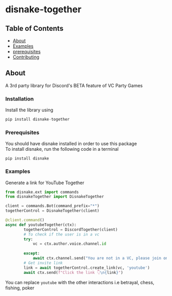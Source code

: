 # disnake-together

## Table of Contents

- [About](#about)
- [Examples](#examples)
- [prerequisites](#prerequisites)
- [Contributing](#contributing)

## About <a name = "about"></a>

A 3rd party library for Discord's BETA feature of VC Party Games
<br>


### Installation
Install the library using
```py
pip install disnake-together
```


### Prerequisites

You should have disnake installed in order to use this package
<br>
To install disnake, run the following code in a terminal
```
pip install disnake
```

### Examples <a name = "examples"></a>

Generate a link for YouTube Together

```py
from disnake.ext import commands
from disnakeTogether import DisnakeTogether

client = commands.Bot(command_prefix="*")
togetherControl = DisnakeTogether(client)

@client.command()
async def youtubeTogether(ctx):
        togetherControl = DiscordTogether(client)
        # To check if the user is in a vc
        try:
            vc = ctx.author.voice.channel.id
        
        except:
            await ctx.channel.send("You are not in a VC, please join one and then use the command")
        # Get invite link
        link = await togetherControl.create_link(vc, 'youtube')
        await ctx.send(f"Click the link 👇\n{link}")

```

You can replace `youtube` with the other interactions i.e betrayal, chess, fishing, poker
